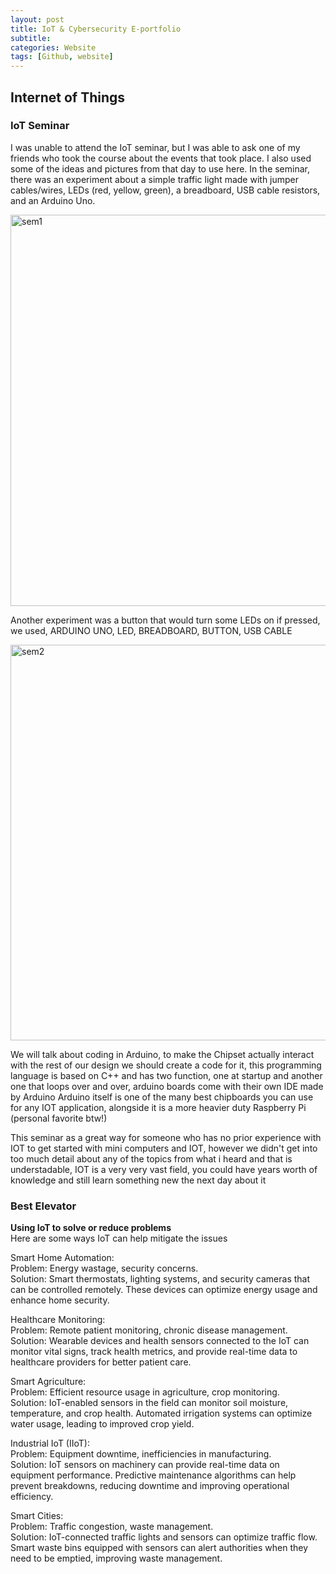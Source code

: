 ```yaml
---
layout: post
title: IoT & Cybersecurity E-portfolio
subtitle:
categories: Website
tags: [Github, website]
---
```



## Internet of Things <br>

### IoT Seminar <br>

I was unable to attend the IoT seminar, but I was able to ask one of my friends who took the course about the events that took place. I also used some of the ideas and pictures from that day to use here. In the seminar, there was an experiment about a simple traffic light made with jumper cables/wires, LEDs (red, yellow, green), a breadboard, USB cable resistors, and an Arduino Uno.

<img width="626" alt="sem1" src="https://github.com/tayahlinus/tayahlinus.github.io/assets/154364754/da87f2da-b4b4-4bbf-a179-f63015f90a73">

Another experiment was a button that would turn some LEDs on if pressed, we used, ARDUINO UNO, LED, BREADBOARD, BUTTON, USB CABLE  

<img width="633" alt="sem2" src="https://github.com/tayahlinus/tayahlinus.github.io/assets/154364754/baadb098-1909-4564-b6d7-b81dfc4f9403">

We will talk about coding in Arduino, to make the Chipset actually interact with the rest of our design we should create a code for it, this programming language is based on C++ and has two function, one at startup and another one that loops over and over, arduino boards come with their own IDE made by Arduino
Arduino itself is one of the many best chipboards you can use for any IOT application, alongside it is a more heavier duty Raspberry Pi (personal favorite btw!)<br>

This seminar as a great way for someone who has no prior experience with IOT to get started with mini computers and IOT, however we didn't get into too much detail about any of the topics from what i heard and that is understadable, IOT is a very very vast field, you could have years worth of knowledge and still learn something new the next day about it


### Best Elevator <br>
<strong>Using IoT to solve or reduce problems</strong><br>
Here are some ways IoT can help mitigate the issues<br>

Smart Home Automation:<br>
Problem: Energy wastage, security concerns.<br>
Solution: Smart thermostats, lighting systems, and security cameras that can be controlled remotely. These devices can optimize energy usage and enhance home security.<br>

Healthcare Monitoring:<br>
Problem: Remote patient monitoring, chronic disease management.<br>
Solution: Wearable devices and health sensors connected to the IoT can monitor vital signs, track health metrics, and provide real-time data to healthcare providers for better patient care.<br>

Smart Agriculture:<br>
Problem: Efficient resource usage in agriculture, crop monitoring.<br>
Solution: IoT-enabled sensors in the field can monitor soil moisture, temperature, and crop health. Automated irrigation systems can optimize water usage, leading to improved crop yield.<br>

Industrial IoT (IIoT):<br>
Problem: Equipment downtime, inefficiencies in manufacturing.<br>
Solution: IoT sensors on machinery can provide real-time data on equipment performance. Predictive maintenance algorithms can help prevent breakdowns, reducing downtime and improving operational efficiency.<br>

Smart Cities:<br>
Problem: Traffic congestion, waste management.<br>
Solution: IoT-connected traffic lights and sensors can optimize traffic flow. Smart waste bins equipped with sensors can alert authorities when they need to be emptied, improving waste management.
